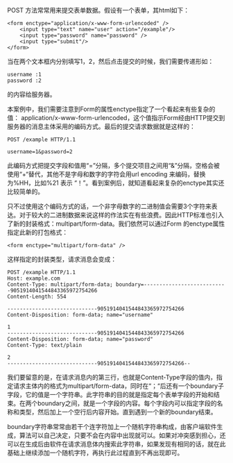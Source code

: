 POST 方法常常用来提交表单数据。假设有一个表单，其html如下：

    <form enctype="application/x-www-form-urlencoded" />
        <input type="text" name="user" action="/example"/>
        <input type="password" name="password" />
        <input type="submit"/>
    </form>

当在两个文本框内分别填写1，2，然后点击提交的时候，我们需要传递形如：

    username :1
    password :2

的内容给服务器。

本案例中，我们需要注意到Form的属性enctype指定了一个看起来有些复杂的值： application/x-www-form-urlencoded，这个值指示Form经由HTTP提交到服务器的消息主体采用的编码方式。最后的提交请求数据就是这样的：

    POST /example HTTP/1.1

    username=1&password=2

此编码方式把提交字段和值用“=”分隔，多个提交项目之间用“&”分隔，空格会被使用“+“替代，其他不是字母和数字的字符会用url encoding 来编码，替换为%HH，比如%21 表示 “！”。看到案例后，就知道看起来复杂的enctype其实还比较简单的。

只不过使用这个编码方式的话，一个非字母数字的二进制值会需要3个字符来表达。对于较大的二进制数据来说这样的作法实在有些浪费。因此HTTP标准也引入了新的封装格式：multipart/form-data。我们依然可以通过Form 的enctype属性指定此新的打包格式：

    <form enctype="multipart/form-data" />

这样指定的封装类型，请求消息会变成：

    POST /example HTTP/1.1
    Host: example.com
    Content-Type: multipart/form-data; boundary=---------------------------9051914041544843365972754266
    Content-Length: 554

    -----------------------------9051914041544843365972754266
    Content-Disposition: form-data; name="username"

    1
    -----------------------------9051914041544843365972754266
    Content-Disposition: form-data; name="password"
    Content-Type: text/plain

    2
    -----------------------------9051914041544843365972754266--

我们要留意的是，在请求消息内的第三行，也就是Content-Type字段的值内，指定请求主体内的格式为multipart/form-data，同时在“；“后还有一个boundary子字段，它的值是一个字符串。此字符串的目的就是指定每个表单字段的开始和结束。在两个boundary之间，就是一个字段的内容。每个字段内可以指定字段的名称和类型，然后加上一个空行后内容开始。直到遇到一个新的boundary结束。

boundary字符串常常由若干个连字符加上一个随机字符串构成，由客户端软件生成，算法可以自己决定，只要不会在内容中出现就可以。如果对冲突感到担心，还可以在生成后由软件在请求消息体内搜索此字符串，如果发现有相同的话，就在此基础上继续添加一个随机字符，再执行此过程直到不再出现即可。 
